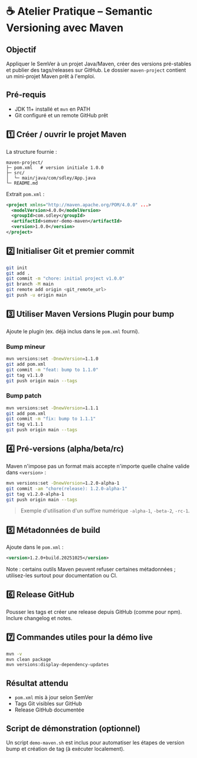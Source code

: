 # ☕ Atelier Pratique – Semantic Versioning avec Maven

## Objectif

Appliquer le SemVer à un projet Java/Maven, créer des versions pré-stables et publier des tags/releases sur GitHub. Le dossier `maven-project` contient un mini-projet Maven prêt à l'emploi.

## Pré-requis

- JDK 11+ installé et `mvn` en PATH
- Git configuré et un remote GitHub prêt

## 1️⃣ Créer / ouvrir le projet Maven

La structure fournie :

```
maven-project/
├─ pom.xml   # version initiale 1.0.0
├─ src/
│  └─ main/java/com/sdley/App.java
└─ README.md
```

Extrait `pom.xml` :

```xml
<project xmlns="http://maven.apache.org/POM/4.0.0" ...>
  <modelVersion>4.0.0</modelVersion>
  <groupId>com.sdley</groupId>
  <artifactId>semver-demo-maven</artifactId>
  <version>1.0.0</version>
</project>
```

## 2️⃣ Initialiser Git et premier commit

```bash
git init
git add .
git commit -m "chore: initial project v1.0.0"
git branch -M main
git remote add origin <git_remote_url>
git push -u origin main
```

## 3️⃣ Utiliser Maven Versions Plugin pour bump

Ajoute le plugin (ex. déjà inclus dans le `pom.xml` fourni).

### Bump mineur

```bash
mvn versions:set -DnewVersion=1.1.0
git add pom.xml
git commit -m "feat: bump to 1.1.0"
git tag v1.1.0
git push origin main --tags
```

### Bump patch

```bash
mvn versions:set -DnewVersion=1.1.1
git add pom.xml
git commit -m "fix: bump to 1.1.1"
git tag v1.1.1
git push origin main --tags
```

## 4️⃣ Pré-versions (alpha/beta/rc)

Maven n'impose pas un format mais accepte n'importe quelle chaîne valide dans `<version>` :

```bash
mvn versions:set -DnewVersion=1.2.0-alpha-1
git commit -am "chore(release): 1.2.0-alpha-1"
git tag v1.2.0-alpha-1
git push origin main --tags
```

> Exemple d'utilisation d'un suffixe numérique `-alpha-1`, `-beta-2`, `-rc-1`.

## 5️⃣ Métadonnées de build

Ajoute dans le `pom.xml` :

```xml
<version>1.2.0+build.20251025</version>
```

Note : certains outils Maven peuvent refuser certaines métadonnées ; utilisez-les surtout pour documentation ou CI.

## 6️⃣ Release GitHub

Pousser les tags et créer une release depuis GitHub (comme pour npm). Inclure changelog et notes.

## 7️⃣ Commandes utiles pour la démo live

```bash
mvn -v
mvn clean package
mvn versions:display-dependency-updates
```

## Résultat attendu

- `pom.xml` mis à jour selon SemVer
- Tags Git visibles sur GitHub
- Release GitHub documentée

## Script de démonstration (optionnel)

Un script `demo-maven.sh` est inclus pour automatiser les étapes de version bump et création de tag (à exécuter localement).
